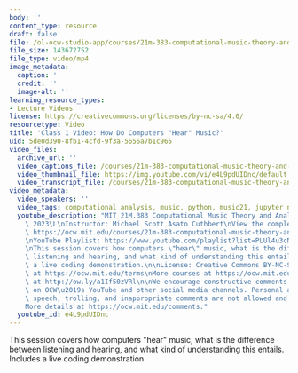 ```yaml
---
body: ''
content_type: resource
draft: false
file: /ol-ocw-studio-app/courses/21m-383-computational-music-theory-and-analysis-spring-2023/21m383-s23-lecture-1-feb-8-version3_360p_16_9.mp4
file_size: 143672752
file_type: video/mp4
image_metadata:
  caption: ''
  credit: ''
  image-alt: ''
learning_resource_types:
- Lecture Videos
license: https://creativecommons.org/licenses/by-nc-sa/4.0/
resourcetype: Video
title: 'Class 1 Video: How Do Computers "Hear" Music?'
uid: 5de0d390-8fb1-4cfd-9f3a-5656a7b1c965
video_files:
  archive_url: ''
  video_captions_file: /courses/21m-383-computational-music-theory-and-analysis-spring-2023/16f1iaFpH1vn1wIvW6Kn9Mo3jfoWxi9fT_transcript.webvtt
  video_thumbnail_file: https://img.youtube.com/vi/e4L9pdUIDnc/default.jpg
  video_transcript_file: /courses/21m-383-computational-music-theory-and-analysis-spring-2023/16f1iaFpH1vn1wIvW6Kn9Mo3jfoWxi9fT_transcript.pdf
video_metadata:
  video_speakers: ''
  video_tags: computational analysis, music, python, music21, jupyter notebook
  youtube_description: "MIT 21M.383 Computational Music Theory and Analysis Spring\
    \ 2023\L\nInstructor: Michael Scott Asato Cuthbert\nView the complete course:\
    \ https://ocw.mit.edu/courses/21m-383-computational-music-theory-and-analysis-spring-2023/\L\
    \nYouTube Playlist: https://www.youtube.com/playlist?list=PLUl4u3cNGP62vSB2sI0W8lQFKsmS2-A6R\n\
    \nThis session covers how computers \"hear\" music, what is the difference between\
    \ listening and hearing, and what kind of understanding this entails. Includes\
    \ a live coding demonstration.\n\nLicense: Creative Commons BY-NC-SA\nMore information\
    \ at https://ocw.mit.edu/terms\nMore courses at https://ocw.mit.edu\nSupport OCW\
    \ at http://ow.ly/a1If50zVRl\n\nWe encourage constructive comments and discussion\
    \ on OCW\u2019s YouTube and other social media channels. Personal attacks, hate\
    \ speech, trolling, and inappropriate comments are not allowed and may be removed.\n\
    More details at https://ocw.mit.edu/comments."
  youtube_id: e4L9pdUIDnc
---
```

This session covers how computers "hear" music, what is the difference between listening and hearing, and what kind of understanding this entails. Includes a live coding demonstration.